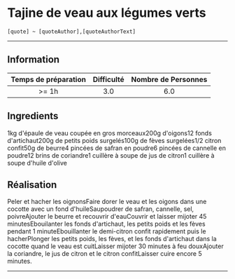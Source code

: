 # Tajine de veau aux légumes verts

`[quote] ~ [quoteAuthor],[quoteAuthorText]`

---

## Information

| Temps de préparation  | Difficulté    | Nombre de Personnes |
|:---------------------:|:-------------:|:-------------------:|
| >= 1h            | 3.0  | 6.0        |

## Ingredients

1kg d'épaule de veau coupée en gros morceaux200g d'oigons12 fonds d'artichaut200g de petits poids surgelés100g de fèves surgelées1/2 citron confit50g de beurre4 pincées de safran en poudre6 pincées de cannelle en poudre12 brins de coriandre1 cuillère à soupe de jus de citron1 cuillère à soupe d'huile d'olive

## Réalisation

Peler et hacher les oignonsFaire dorer le veau et les oigons dans une cocotte avec un fond d'huileSaupoudrer de safran, cannelle, sel, poivreAjouter le beurre et recouvrir d'eauCouvrir et laisser mijoter 45 minutesEbouilanter les fonds d'artichaut, les petits poids et les fèves pendant 1 minuteEbouillanter le demi-citron confit rapidement puis le hacherPlonger les petits poids, les fèves, et les fonds d'artichaut dans la cocotte quand le veau est cuitLaisser mijoter 30 minutes à feu douxAjouter la coriandre, le jus de citron et le citron confitLaisser cuire encore 5 minutes.

---


